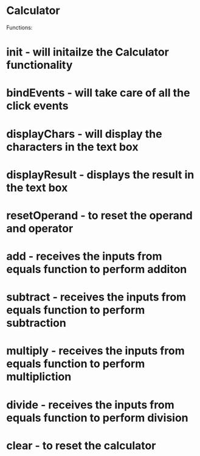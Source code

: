 # Calculator
Functions:
# init - will initailze the Calculator functionality
# bindEvents - will take care of all the click events
# displayChars - will display the characters in the text box
# displayResult - displays the result in the text box
# resetOperand - to reset the operand and operator
# add - receives the inputs from equals function to perform additon
# subtract - receives the inputs from equals function to perform subtraction
# multiply - receives the inputs from equals function to perform multipliction
# divide - receives the inputs from equals function to perform division
# clear - to reset the calculator
